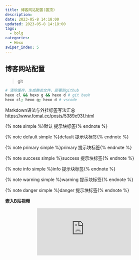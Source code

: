 ```yaml
---
title: 博客网站配置(置顶)
description:
date: 2023-05-8 14:18:00
updated: 2023-05-8 14:18:00
tags:
  - bolg
categories:
  - Hexo
swiper_index: 5
---
```


## 博客网站配置

> git

~~~bash
# 清除缓存，生成静态文件，部署到github 
hexo cl && hexo g && hexo d # git bash
hexo cl; hexo g; hexo d # vscode
~~~

Markdown语法与外挂标签写法汇总
https://www.fomal.cc/posts/5389e93f.html

{% note simple %}默认 提示块标签{% endnote %}

{% note default simple %}default 提示块标签{% endnote %}

{% note primary simple %}primary 提示块标签{% endnote %}

{% note success simple %}success 提示块标签{% endnote %}

{% note info simple %}info 提示块标签{% endnote %}

{% note warning simple %}warning 提示块标签{% endnote %}

{% note danger simple %}danger 提示块标签{% endnote %}


**嵌入B站视频**
<div align=center class="aspect-ratio">
    <iframe src="https://player.bilibili.com/player.html?aid=247609487&bvid=BV1vv41177jq&cid=324439110&page=1" 
    scrolling="no" 
    border="0" 
    frameborder="no" 
    framespacing="0" 
    high_quality=1
    danmaku=1 
    allowfullscreen="true"> 
    </iframe>
</div>